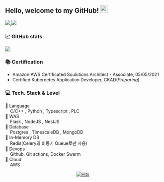 ## Hello, welcome to my GitHub! <img src="https://raw.githubusercontent.com/zluvsand/zluvsand/master/wave.gif" width="25px">

<a href="mailto:hmkkang0922@daum.net">
    <img src="https://img.shields.io/badge/Mail-006400?style=for-the-badge&logo=Gmail&logoColor=white" />
</a>
<a href="https://zluvsand.github.io/">
    <img src="https://img.shields.io/badge/Resume-3776AB?style=for-the-badge&logo=Storybook&logoColor=white" />
</a>



### 📈 GitHub stats
<p><img src="https://github-readme-streak-stats.herokuapp.com/?user=kanghyungmin&theme=dracula"/></p>

</div>


### 📚 Certification 
- Amazon AWS Certificated Soulutions Architect - Associate, 05/05/2021
- Certified Kubernetes Application Developer, CKAD(*Preparing*)

### 💻 Tech. Stack & Level
  📒 Language  
      &nbsp;  &nbsp; C/C++ , Python , Typescript , PLC  
  📕 WAS   
      &nbsp;  &nbsp; Flask , NodeJS , NestJS   
  📗 Database  
      &nbsp;  &nbsp; Postgres , TimescaleDB , MongoDB  
  📙 In-Memory DB  
      &nbsp;  &nbsp; Redis(Celery의 비동기 Queue로만 사용)  
  📘 Devops  
      &nbsp;  &nbsp; Github, Git actions, Docker Swarm  
  📔 Cloud  
      &nbsp;  &nbsp; AWS  
  
<div align=center style="width:500px;">
  
[![Hits](https://hits.seeyoufarm.com/api/count/incr/badge.svg?url=https%3A%2F%2Fgithub.com%2Fkanghyungmin%2Fkanghyungmin&count_bg=%2379C83D&title_bg=%23555555&icon=&icon_color=%23E7E7E7&title=hits&edge_flat=false)](https://hits.seeyoufarm.com)
  
</div>
